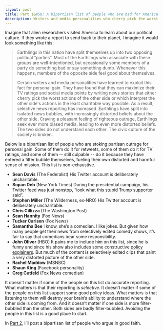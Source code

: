 ```yaml
---
layout: post
title: Part 1&#58; A bipartisan list of people who are bad for America
description: Writers and media personalities who cherry pick the worst actions of their ideological opponents
---
```


Imagine that alien researchers visited America to learn about our political culture. If they wrote a report to send back to their planet, I imagine it would look something like this:

>Earthlings in this nation have split themselves up into two opposing political “parties”. Most of the Earthlings who associate with these groups are well-intentioned, but occasionally some members of a party do something bad or say something dumb. Whenever this happens, members of the opposite side feel good about themselves.
>
>Certain writers and media personalities have learned to exploit this fact for personal gain. They have found that they can maximize their TV ratings and social media points by writing news stories that either cherry pick the worst actions of the other side or which interpret the other side's actions in the least charitable way possible. As a result, selective news reporting has increased. Earthlings  have split into isolated news bubbles, with increasingly distorted beliefs about the other side. Craving a pleasant feeling of righteous outrage, Earthlings seek ever more biased media, leading to even more distorted beliefs. The two sides do not understand each other. The civic culture of the society is broken.

Below is a bipartisan list of people who are stoking partisan outrage for personal gain. Some of them do it for retweets, some of them do it for TV ratings, and some of them -- still culpable -- do it because they have entered a filter bubble themselves, fueling their own distorted and harmful sense of mission. This list is non-exhaustive.

* **Sean Davis** (The Federalist) His Twitter account is deliberately uncharitable.
* **Sopan Deb** (New York Times) During the presidential campaign, his Twitter feed was just nonstop, “look what this stupid Trump supporter said”.
* **Stephen Miller** (The Wilderness, ex-NRO) His Twitter account is deliberately uncharitable.
* **Chris Cillizza** (The Washington Post)
* **Sean Hannity** (Fox News)
* **Tucker Carlson** (Fox News)
* **Samantha Bee** I know, she’s a comedian. I like jokes. But given how many people get their news from selectively edited comedy shows, it’s fair to say that comedians bear some responsibility.
* **John Oliver** (HBO) It pains me to include him on this list, since he is funny and since his show also includes some constructive [policy explainers](https://www.youtube.com/watch?v=Nn_Zln_4pA8). But much of the content is selectively edited clips that paint a very distorted picture of the other side.
* **Rachel Maddow** (MSNBC)
* **Shaun King** (Facebook personality)
* **Greg Gutfeld** (Fox News comedian)

It doesn't matter if some of the people on this list do accurate reporting. What matters is that their reporting is _selective_. It doesn’t matter if some of the people on this list support some good policy ideas. What matters is that listening to them will destroy your brain’s ability to understand where the other side is coming from. And it doesn’t matter if one side is more filter-bubbled than the other. Both sides are badly filter-bubbled. Avoiding the people in this list is a good place to start.

In [Part 2](/2017/07/09/part-2-a-bipartisan-list-of-people-who-are-good-for-america/), I’ll post a bipartisan list of people who argue in good faith.